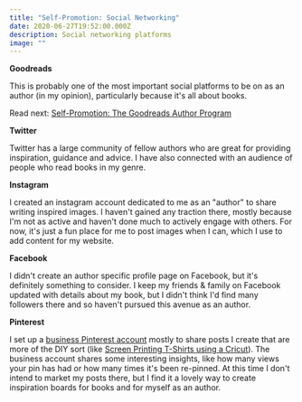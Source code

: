 ```yaml
---
title: "Self-Promotion: Social Networking"
date: 2020-06-27T19:52:00.000Z
description: Social networking platforms
image: ""
---
```

**Goodreads**

This is probably one of the most important social platforms to be on as an author (in my opinion), particularly because it's all about books.

Read next: [Self-Promotion: The Goodreads Author Program](/post/self-promotion-the-goodreads-author-program/)

**Twitter**

Twitter has a large community of fellow authors who are great for providing inspiration, guidance and advice. I have also connected with an audience of people who read books in my genre.

**Instagram**

I created an instagram account dedicated to me as an "author" to share writing inspired images. I haven't gained any traction there, mostly because I'm not as active and haven't done much to actively engage with others. For now, it's just a fun place for me to post images when I can, which I use to add content for my website.

**Facebook**

I didn't create an author specific profile page on Facebook, but it's definitely something to consider. I keep my friends & family on Facebook updated with details about my book, but I didn't think I'd find many followers there and so haven't pursued this avenue as an author.

**Pinterest**

I set up a [business Pinterest account](https://business.pinterest.com/) mostly to share posts I create that are more of the DIY sort (like [Screen Printing T-Shirts using a Cricut](/post/self-promotion-screen-printing-t-shirts-using-a-cricut/)). The business account shares some interesting insights, like how many views your pin has had or how many times it's been re-pinned. At this time I don't intend to market my posts there, but I find it a lovely way to create inspiration boards for books and for myself as an author.